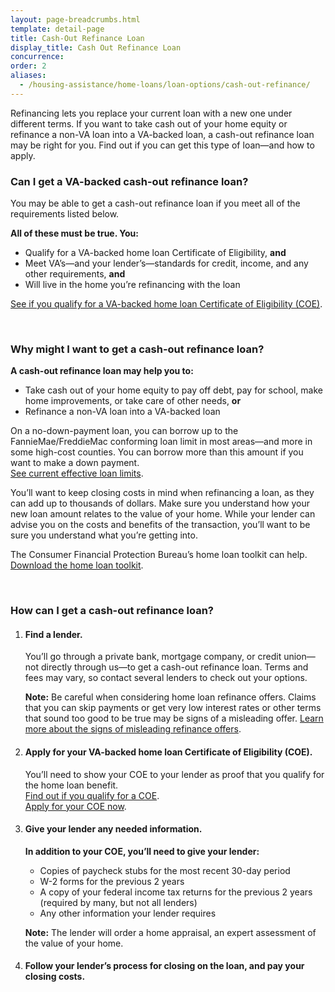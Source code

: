 ```yaml
---
layout: page-breadcrumbs.html
template: detail-page
title: Cash-Out Refinance Loan
display_title: Cash Out Refinance Loan
concurrence:
order: 2
aliases:
  - /housing-assistance/home-loans/loan-options/cash-out-refinance/
---
```


<div class="va-introtext">

Refinancing lets you replace your current loan with a new one under different terms. If you want to take cash out of your home equity or refinance a non-VA loan into a VA-backed loan, a cash-out refinance loan may be right for you. Find out if you can get this type of loan—and how to apply.

</div>

<div class="feature">

### Can I get a VA-backed cash-out refinance loan?

You may be able to get a cash-out refinance loan if you meet all of the requirements listed below.

**All of these must be true. You:**

-	Qualify for a VA-backed home loan Certificate of Eligibility, **and**
-	Meet VA’s—and your lender’s—standards for credit, income, and any other requirements, **and**
-	Will live in the home you’re refinancing with the loan

[See if you qualify for a VA-backed home loan Certificate of Eligibility (COE)](/housing-assistance/home-loans/eligibility/).
</div>

<br>

### Why might I want to get a cash-out refinance loan?

**A cash-out refinance loan may help you to:**

-	Take cash out of your home equity to pay off debt, pay for school, make home improvements, or take care of other needs, **or**
-	Refinance a non-VA loan into a VA-backed loan

On a no-down-payment loan, you can borrow up to the FannieMae/FreddieMac conforming loan limit in most areas—and more in some high-cost counties. You can borrow more than this amount if you want to make a down payment. <br>
[See current effective loan limits](https://www.benefits.va.gov/HOMELOANS/purchaseco_loan_limits.asp).

You’ll want to keep closing costs in mind when refinancing a loan, as they can add up to thousands of dollars. Make sure you understand how your new loan amount relates to the value of your home. While your lender can advise you on the costs and benefits of the transaction, you’ll want to be sure you understand what you’re getting into.

The Consumer Financial Protection Bureau’s home loan toolkit can help. <br>
[Download the home loan toolkit](http://files.consumerfinance.gov/f/201503_cfpb_your-home-loan-toolkit-web.pdf).

<br>

### How can I get a cash-out refinance loan?

<ol class="process">
<li class="process-step list-one">

#### Find a lender.

You’ll go through a private bank, mortgage company, or credit union—not directly through us—to get a cash-out refinance loan. Terms and fees may vary, so contact several lenders to check out your options.

**Note:** Be careful when considering home loan refinance offers. Claims that you can skip payments or get very low interest rates or other terms that sound too good to be true may be signs of a misleading offer.
[Learn more about the signs of misleading refinance offers](https://www.blogs.va.gov/VAntage/43234/va-and-the-consumer-financial-protection-bureau-warn-against-home-loan-refinancing-offers-that-sound-too-good-to-be-true/).

</li>

<li class="process-step list-two">

#### Apply for your VA-backed home loan Certificate of Eligibility (COE).

You’ll need to show your COE to your lender as proof that you qualify for the home loan benefit. <br />
[Find out if you qualify for a COE](/housing-assistance/home-loans/eligibility/). <br />
[Apply for your COE now](/housing-assistance/home-loans/how-to-apply/).

</li>

<li class="process-step list-three">

#### Give your lender any needed information.

**In addition to your COE, you’ll need to give your lender:**
-	Copies of paycheck stubs for the most recent 30-day period
-	W-2 forms for the previous 2 years
-	A copy of your federal income tax returns for the previous 2 years (required by many, but not all lenders)
-	Any other information your lender requires

**Note:** The lender will order a home appraisal, an expert assessment of the value of your home.

</li>

<li class="process-step list-four">

#### Follow your lender’s process for closing on the loan, and pay your closing costs.

</li>
</ol>
